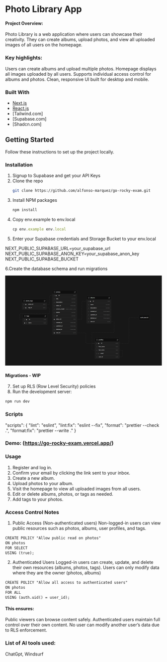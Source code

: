 # Photo Library App

#### Project Overview:

Photo Library is a web application where users can showcase their creativity. They can create albums, upload photos, and view all uploaded images of all users on the homepage.

### Key highlights:

Users can create albums and upload multiple photos.
Homepage displays all images uploaded by all users.
Supports individual access control for albums and photos.
Clean, responsive UI built for desktop and mobile.

### Built With

- [Next.js]
- [React.js]
- [Tailwind.com]
- [Supabase.com]
- [Shadcn.com]

## Getting Started

Follow these instructions to set up the project locally.

### Installation

1. Signup to Supabase and get your API Keys
2. Clone the repo
   ```sh
   git clone https://github.com/alfonso-marquez/go-rocky-exam.git
   ```
3. Install NPM packages
   ```sh
   npm install
   ```
4. Copy env.example to env.local
   ```js
   cp env.example env.local
   ```
5. Enter your Supabase credentials and Storage Bucket to your env.local

NEXT_PUBLIC_SUPABASE_URL=your_supabase_url
NEXT_PUBLIC_SUPABASE_ANON_KEY=your_supabase_anon_key
NEXT_PUBLIC_SUPABASE_BUCKET

6.Create the database schema and run migrations

![Database Schema](./schema.png)

#### Migrations - WIP

7. Set up RLS (Row Level Security) policies
8. Run the development server:

```sh
npm run dev
```

### Scripts

"scripts": {
"lint": "eslint",
"lint:fix": "eslint --fix",
"format": "prettier --check .",
"format:fix": "prettier --write ."
}

### Demo: (https://go-rocky-exam.vercel.app/)

### Usage

1. Register and log in.
2. Confirm your email by clicking the link sent to your inbox.
3. Create a new album.
4. Upload photos to your album.
5. Visit the homepage to view all uploaded images from all users.
6. Edit or delete albums, photos, or tags as needed.
7. Add tags to your photos.

### Access Control Notes

1. Public Access (Non-authenticated users)
   Non-logged-in users can view public resources such as photos, albums, user profiles, and tags.

```
CREATE POLICY "Allow public read on photos"
ON photos
FOR SELECT
USING (true);

```

2. Authenticated Users
   Logged-in users can create, update, and delete their own resources (albums, photos, tags).
   Users can only modify data where they are the owner (photos, albums)

```
CREATE POLICY "Allow all access to authenticated users"
ON photos
FOR ALL
USING (auth.uid() = user_id);
```

#### This ensures:

Public viewers can browse content safely.
Authenticated users maintain full control over their own content.
No user can modify another user’s data due to RLS enforcement.

### List of AI tools used:

ChatGpt, Windsurf

<!-- MARKDOWN LINKS & IMAGES -->
<!-- https://www.markdownguide.org/basic-syntax/#reference-style-links -->

[Next.js]: https://img.shields.io/badge/next.js-000000?style=for-the-badge&logo=nextdotjs&logoColor=white
[Next-url]: https://nextjs.org/
[React.js]: https://img.shields.io/badge/React-20232A?style=for-the-badge&logo=react&logoColor=61DAFB
[React-url]: https://reactjs.org/
[Tailwind-url]: https://tailwindcss.com/
[Supabase-url]: https://supabase.com/
[Shadcn-url]: https://ui.shadcn.com/
